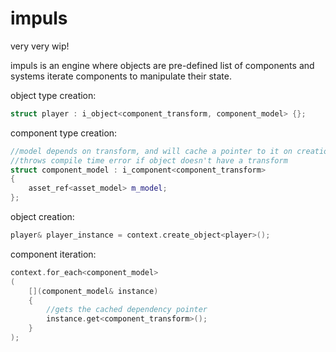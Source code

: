 # impuls
very very wip!

impuls is an engine where objects are pre-defined list of components and systems iterate components to manipulate their state.

object type creation:
```cpp
struct player : i_object<component_transform, component_model> {};
```

component type creation:
```cpp
//model depends on transform, and will cache a pointer to it on creation,
//throws compile time error if object doesn't have a transform
struct component_model : i_component<component_transform>
{
	asset_ref<asset_model> m_model;
};
```

object creation:
```cpp
player& player_instance = context.create_object<player>();
```

component iteration:
```cpp
context.for_each<component_model>
(
	[](component_model& instance)
	{
		//gets the cached dependency pointer
		instance.get<component_transform>();
	}
);
```
